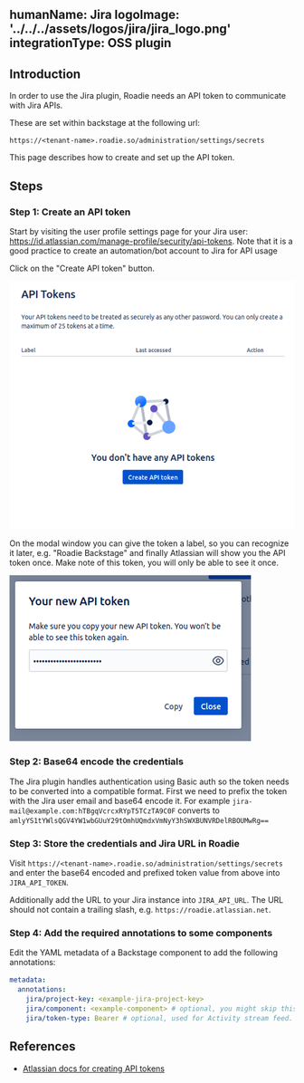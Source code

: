 humanName: Jira
logoImage: '../../../assets/logos/jira/jira_logo.png'
integrationType: OSS plugin
---

## Introduction

In order to use the Jira plugin, Roadie needs an API token to communicate with Jira APIs.


These are set within backstage at the following url:

```text
https://<tenant-name>.roadie.so/administration/settings/secrets
```

This page describes how to create and set up the API token.

## Steps

### Step 1: Create an API token

Start by visiting the user profile settings page for your Jira user: https://id.atlassian.com/manage-profile/security/api-tokens. Note that it is a good practice to create an automation/bot account to Jira for API usage 

Click on the "Create API token" button.

   ![Personal API Tokens screen in Atlassian with no tokens defined](./create-api-token.png)

On the modal window you can give the token a label, so you can recognize it later, e.g. "Roadie Backstage" and finally Atlassian will show you the API token once. Make note of this token, you will only be able to see it once.

   ![New created token modal window with a possibility to copy the token](./new-token.png)

### Step 2: Base64 encode the credentials 

The Jira plugin handles authentication using Basic auth so the token needs to be converted into a compatible format. First we need to prefix the token with the Jira user email and base64 encode it. For example `jira-mail@example.com:hTBgqVcrcxRYpT5TCzTA9C0F` converts to `amlyYS1tYWlsQGV4YW1wbGUuY29tOmhUQmdxVmNyY3hSWXBUNVRDelRBOUMwRg==`

### Step 3: Store the credentials and Jira URL in Roadie
Visit `https://<tenant-name>.roadie.so/administration/settings/secrets` and enter the base64 encoded and prefixed token value from above into `JIRA_API_TOKEN`.

Additionally add the URL to your Jira instance into `JIRA_API_URL`. The URL should not contain a trailing slash, e.g. `https://roadie.atlassian.net`.

### Step 4: Add the required annotations to some components

Edit the YAML metadata of a Backstage component to add the following annotations:

```yaml
metadata:
  annotations:
    jira/project-key: <example-jira-project-key>
    jira/component: <example-component> # optional, you might skip this value to fetch data for all components
    jira/token-type: Bearer # optional, used for Activity stream feed.
```

## References

- [Atlassian docs for creating API tokens](https://support.atlassian.com/atlassian-account/docs/manage-api-tokens-for-your-atlassian-account/)
